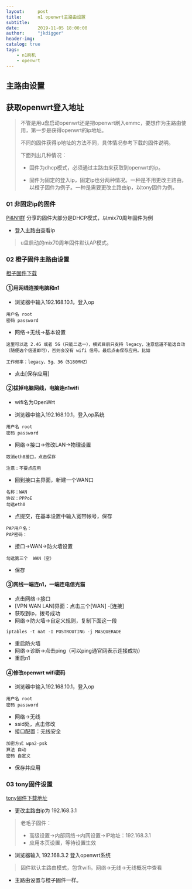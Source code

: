 ```yaml
---
layout:     post
title:      n1 openwrt主路由设置
subtitle:   
date:       2019-11-05 18:00:00
author:     "jkdigger"
header-img: 
catalog: true
tags:
    - n1刷机
	- openwrt
---
```


## 主路由设置

## 获取openwrt登入地址

> 不管是用u盘启动openwrt还是把openwrt刷入emmc，要想作为主路由使用，第一步是获得openwrt的ip地址。
>
> 不同的固件获得ip地址的方法不同，具体情况参考下载的固件说明。
>
> 下面列出几种情况：
>
> - 固件为dhcp模式，必须通过主路由来获取到openwrt的ip。
>
> - 固件为固定的登入ip，固定ip也分两种情况。一种是不用更改主路由，以橙子固件为例子。一种是需要更改主路由ip，以tony固件为例。

### 01 非固定ip的固件

[Pi&N1群](https://t.me/NewPiN1Channel) 分享的固件大部分是DHCP模式，以mix70周年固件为例

- 登入主路由查看ip

> u盘启动的mix70周年固件默认AP模式。

### 02 橙子固件主路由设置

[橙子固件下载]( https://www.maxlicheng.com/openwrt/216.html )

#### ①用网线连接电脑和n1

- 浏览器中输入192.168.10.1，登入op

```
用户名 root
密码 password
```

- 网络->无线->基本设置

```
这里可以选 2.4G 或者 5G（只能二选一），模式目前只支持 legacy，注意信道不能选自动（随便选个信道即可），否则会没有 wifi 信号。最后点击保存应用。比如

工作频率：legacy、5g、36（5180MHZ）
```

- 点击[保存应用]

#### ②拔掉电脑网线，电脑连n1wifi

- wifi名为OpenWrt

- 浏览器中输入192.168.10.1，登入op系统

```
用户名 root
密码 password
```

- 网络->接口->修改LAN->物理设置

```
取消eth0接口，点击保存

注意：不要点应用
```

- 回到接口主界面，新建一个WAN口

```
名称：WAN
协议：PPPoE
勾选eth0
```

- 点提交，在基本设置中输入宽带帐号，保存

```
PAP用户名：
PAP密码：
```

- 接口->WAN->防火墙设置

```
勾选第三个  WAN（空）
```

- 保存

#### ③网线一端连n1，一端连电信光猫

- 点击网络->接口
- [VPN WAN LAN]界面：点击三个[WAN] -[连接]
- 获取到ip，拨号成功
- 网络->防火墙->自定义规则，复制下面这一段

```
iptables -t nat -I POSTROUTING -j MASQUERADE
```

- 重启防火墙
- 网络->诊断->点击ping（可以ping通官网表示连接成功）
- 重启n1

#### ④修改openwrt wifi密码

- 浏览器中输入192.168.10.1，登入op

```
用户名 root
密码 password
```

-  网络->无线 
-  ssid处，点击修改
-  接口配置：无线安全

```
加密方式 wpa2-psk
算法 自动
密码 自定义
```

- 保存并应用

### 03 tony固件设置

[tony固件下载地址](https://www.right.com.cn/forum/forum.php?mod=viewthread&tid=1503924&extra=page%3D1%26filter%3Dtypeid%26typeid%3D21)

- 更改主路由ip为 192.168.3.1

> 老毛子固件：
>
> - 高级设置→内部网络→内网设置→IP地址：192.168.3.1
> - 应用本页设置，等待设置生效

- 浏览器输入 192.168.3.2 登入openwrt系统

> 固件默认主路由模式，包含wifi。网络→无线→无线概况中查看

- 主路由设置与橙子固件一样。
